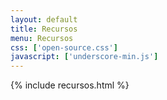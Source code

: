 ```yaml
---
layout: default
title: Recursos
menu: Recursos
css: ['open-source.css']
javascript: ['underscore-min.js']
---
```

{% include recursos.html %}
